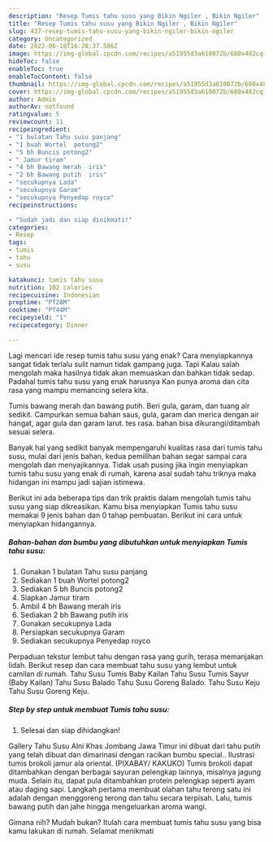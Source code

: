 ```yaml
---
description: "Resep Tumis tahu susu yang Bikin Ngiler , Bikin Ngiler"
title: "Resep Tumis tahu susu yang Bikin Ngiler , Bikin Ngiler"
slug: 437-resep-tumis-tahu-susu-yang-bikin-ngiler-bikin-ngiler
category: Uncategorized
date: 2022-06-18T16:28:37.586Z
image: https://img-global.cpcdn.com/recipes/a51955d3a610072b/680x482cq70/tumis-tahu-susu-foto-resep-utama.jpg
hideToc: false
enableToc: true
enableTocContent: false
thumbnail: https://img-global.cpcdn.com/recipes/a51955d3a610072b/680x482cq70/tumis-tahu-susu-foto-resep-utama.jpg
cover: https://img-global.cpcdn.com/recipes/a51955d3a610072b/680x482cq70/tumis-tahu-susu-foto-resep-utama.jpg
author: Admin
authorAv: notfound
ratingvalue: 5
reviewcount: 11
recipeingredient:
- "1 bulatan Tahu susu panjang"
- "1 buah Wortel  potong2"
- "5 bh Buncis potong2"
- " Jamur tiram"
- "4 bh Bawang merah  iris"
- "2 bh Bawang putih  iris"
- "secukupnya Lada"
- "secukupnya Garam"
- "secukupnya Penyedap royco"
recipeinstructions:

- "Sudah jadi dan siap dinikmati!"
categories:
- Resep
tags:
- tumis
- tahu
- susu

katakunci: tumis tahu susu 
nutrition: 102 calories
recipecuisine: Indonesian
preptime: "PT28M"
cooktime: "PT44M"
recipeyield: "1"
recipecategory: Dinner

---
```



Lagi mencari ide resep tumis tahu susu yang enak? Cara menyiapkannya sangat tidak terlalu sulit namun tidak gampang juga. Tapi Kalau salah mengolah maka hasilnya tidak akan memuaskan dan bahkan tidak sedap. Padahal tumis tahu susu yang enak harusnya Kan punya aroma dan cita rasa yang mampu memancing selera kita.


Tumis bawang merah dan bawang putih. Beri gula, garam, dan tuang air sedikit. Campurkan semua bahan saus, gula, garam dan merica dengan air hangat, agar gula dan garam larut. tes rasa. bahan bisa dikurangi/ditambah sesuai selera.

Banyak hal yang sedikit banyak mempengaruhi kualitas rasa dari tumis tahu susu, mulai dari jenis bahan, kedua pemilihan bahan segar sampai cara mengolah dan menyajikannya. Tidak usah pusing jika ingin menyiapkan tumis tahu susu yang enak di rumah, karena asal sudah tahu triknya maka hidangan ini mampu jadi sajian istimewa.


Berikut ini ada beberapa tips dan trik praktis dalam mengolah tumis tahu susu yang siap dikreasikan. Kamu bisa menyiapkan Tumis tahu susu memakai 9 jenis bahan dan 0 tahap pembuatan. Berikut ini cara untuk menyiapkan hidangannya.

<!--inarticleads1-->

##### Bahan-bahan dan bumbu yang dibutuhkan untuk menyiapkan Tumis tahu susu:

1. Gunakan 1 bulatan Tahu susu panjang
1. Sediakan 1 buah Wortel  potong2
1. Sediakan 5 bh Buncis potong2
1. Siapkan  Jamur tiram
1. Ambil 4 bh Bawang merah  iris
1. Sediakan 2 bh Bawang putih  iris
1. Gunakan secukupnya Lada
1. Persiapkan secukupnya Garam
1. Sediakan secukupnya Penyedap royco


Perpaduan tekstur lembut tahu dengan rasa yang gurih, terasa memanjakan lidah. Berikut resep dan cara membuat tahu susu yang lembut untuk camilan di rumah. Tahu Susu Tumis Baby Kailan Tahu Susu Tumis Sayur (Baby Kailan) Tahu Susu Balado Tahu Susu Goreng Balado. Tahu Susu Keju Tahu Susu Goreng Keju. 

<!--inarticleads2-->

##### Step by step untuk membuat Tumis tahu susu:


1. Selesai dan siap dihidangkan!

Gallery Tahu Susu Alni Khas Jombang Jawa Timur ini dibuat dari tahu putih yang telah dibuat dan dimarinasi dengan racikan bumbu special.. Ilustrasi tumis brokoli jamur ala oriental. (PIXABAY/ KAKUKO) Tumis brokoli dapat ditambahkan dengan berbagai sayuran pelengkap lainnya, misalnya jagung muda. Selain itu, dapat pula ditambahkan protein pelengkap seperti ayam atau daging sapi. Langkah pertama membuat olahan tahu terong satu ini adalah dengan menggoreng terong dan tahu secara terpisah. Lalu, tumis bawang putih dan jahe hingga mengeluarkan aroma wangi. 

Gimana nih? Mudah bukan? Itulah cara membuat tumis tahu susu yang bisa kamu lakukan di rumah. Selamat menikmati
